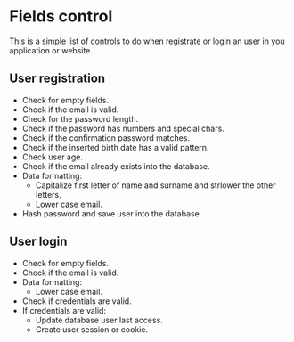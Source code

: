 # Fields control
This is a simple list of controls to do when registrate or login an user in you application or website.

## User registration
* Check for empty fields.
* Check if the email is valid.
* Check for the password length.
* Check if the password has numbers and special chars.
* Check if the confirmation password matches.
* Check if the inserted birth date has a valid pattern.
* Check user age.
* Check if the email already exists into the database.
* Data formatting:
  - Capitalize first letter of name and surname and strlower the other letters.
  - Lower case email.
* Hash password and save user into the database.

## User login
* Check for empty fields.
* Check if the email is valid.
* Data formatting:
  - Lower case email.
* Check if credentials are valid.
* If credentials are valid:
  - Update database user last access.
  - Create user session or cookie.
